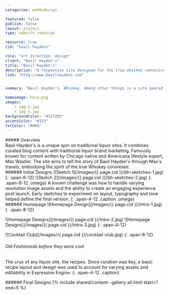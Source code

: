 ```yaml
---
categories: webRedesign

featured: false
publish: false
layout: project
type: website redesign

resource: true
cid: "basil-haydens"

role: "art direction, design"
client: "Basil Hayden's"
title: "Basil Hayden's"
description: "A responsive site designed for the true whiskey connoisseurs"
link: "http://www.basilhaydens.com"


summary: "Basil Hayden's, Whiskey. Among other things is a site geared toward the true whiskey afficianado. The site combines blog like content, recipes and features upcoming BH events. "

homeimage: hero.png
images:
    - img-2.jpg
    - img-3.jpg
backgroundColor: "#3272D3" 
accentColor: "#333"
txtColor: "#000"
---
```

<section class="overview">
##### Overview
<article>
Basil Hayden's is a unique spin on traditional liquor sites. It combines curated blog content with traditional liquor brand marketing. Famously known for content written by Chicago native and Americana lifestyle expert, Max Wastler. The site aims to tell the story of Basil Hayden's through Max's travels, embodying the spirit of the true Whiskey connieseir.
</article>
</section>

<section>
###### Initial Designs
![Sketch 1](/images/{{ page.cid }}/bh-sketches-1.jpg) 
{: .span-6-12}
![Sketch 2](/images/{{ page.cid }}/bh-sketches-2.jpg) 
{: .span-6-12 .omega}
A known challenge was how to handle varying resolution image assets and the ability to create an engaging experience post launch. Early sketches to experiment on layout, typography and tone helped define the final version.
{: .span-4-12 .caption .omega}
</section>

<section>
###### Homepage
![Homepage Design](/images/{{ page.cid }}/intro-1.jpg) 
{: .span-8-12}

![Homepage Designs](/images/{{ page.cid }}/intro-2.jpg)
![Homepage Designs](/images/{{ page.cid }}/intro-3.jpg)
{: .span-4-12}
</section>

<section>
![Cocktail Club](/images/{{ page.cid }}/cocktail-club.jpg)
{: .span-8-12} 

###### Old Fashioneds before they were cool
The crux of any liquor site, the recipes. Since curation was key, a basic recipe layout and design was used to account for varying assets and editability in Expression Engine.
{: .span-4-12 .caption}
</section>
<section class="content--images-six gallery">
###### Final Designs
{% include shared/content--gallery-all.html start=1 end=5 %}
</section>
